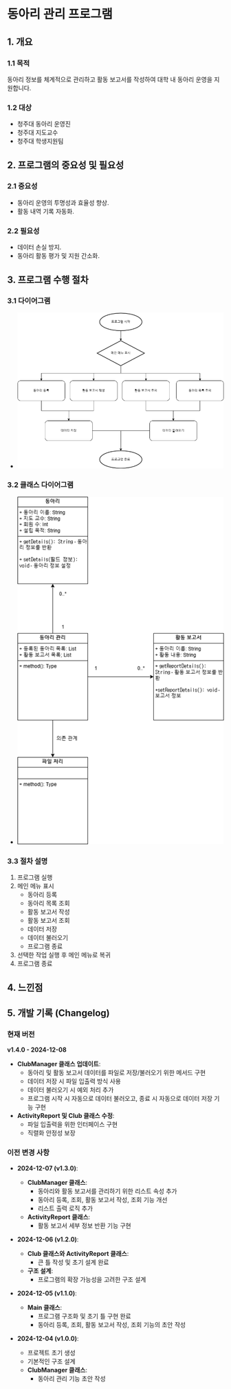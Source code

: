 # 동아리 관리 프로그램

## 1. 개요
### 1.1 목적
동아리 정보를 체계적으로 관리하고 활동 보고서를 작성하여 대학 내 동아리 운영을 지원합니다.

### 1.2 대상
- 청주대 동아리 운영진
- 청주대 지도교수
- 청주대 학생지원팀

## 2. 프로그램의 중요성 및 필요성
### 2.1 중요성
- 동아리 운영의 투명성과 효율성 향상.
- 활동 내역 기록 자동화.

### 2.2 필요성
- 데이터 손실 방지.
- 동아리 활동 평가 및 지원 간소화.

## 3. 프로그램 수행 절차
### 3.1 다이어그램
- ![Flowchart](src/flowchart.drawio.png)

### 3.2 클래스 다이어그램
- ![ClassDiagram](src/classDiagram.drawio.png)

### 3.3 절차 설명
1. 프로그램 실행
2. 메인 메뉴 표시
    - 동아리 등록
    - 동아리 목록 조회
    - 활동 보고서 작성
    - 활동 보고서 조회
    - 데이터 저장
    - 데이터 불러오기
    - 프로그램 종료
3. 선택한 작업 실행 후 메인 메뉴로 복귀
4. 프로그램 종료

## 4. 느낀점

## 5. 개발 기록 (Changelog)
### 현재 버전
**v1.4.0 - 2024-12-08**
- **ClubManager 클래스 업데이트**:
    - 동아리 및 활동 보고서 데이터를 파일로 저장/불러오기 위한 메서드 구현
    - 데이터 저장 시 파일 입출력 방식 사용
    - 데이터 불러오기 시 예외 처리 추가
    - 프로그램 시작 시 자동으로 데이터 불러오고, 종료 시 자동으로 데이터 저장 기능 구현
- **ActivityReport 및 Club 클래스 수정**:
    - 파일 입출력을 위한 인터페이스 구현
    - 직렬화 안정성 보장

### 이전 변경 사항
- **2024-12-07 (v1.3.0)**:
    - **ClubManager 클래스**:
        - 동아리와 활동 보고서를 관리하기 위한 리스트 속성 추가
        - 동아리 등록, 조회, 활동 보고서 작성, 조회 기능 개선
        - 리스트 출력 로직 추가
    - **ActivityReport 클래스**:
        - 활동 보고서 세부 정보 반환 기능 구현

- **2024-12-06 (v1.2.0)**:
    - **Club 클래스와 ActivityReport 클래스**:
        - 큰 틀 작성 및 초기 설계 완료
    - **구조 설계**:
        - 프로그램의 확장 가능성을 고려한 구조 설계

- **2024-12-05 (v1.1.0)**:
    - **Main 클래스**:
        - 프로그램 구조화 및 초기 틀 구현 완료
        - 동아리 등록, 조회, 활동 보고서 작성, 조회 기능의 초안 작성

- **2024-12-04 (v1.0.0)**:
    - 프로젝트 초기 생성
    - 기본적인 구조 설계
    - **ClubManager 클래스**:
        - 동아리 관리 기능 초안 작성